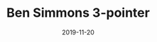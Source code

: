 ---
layout: layouts/post.njk
title: Ben Simmons 3-pointer
date: 2019-11-20
humanDate: November 20th, 2019
topDate: "11/2019"
tags: [
    post,
    total,
    past_seasons
]
totalDonations: 1796.73
doneeShort: CHOP
donee: The Childrens Hospital of Philadelphia
doneeLink: https://www.chop.edu/
threadLink: https://www.reddit.com/r/sixers/comments/dz9huu/if_ben_simmons_hits_a_3_pointer_tonight_against/
desc: If Ben Simmons hits a 3 pointer tonight against the Knicks, I’ll make another donation to CHOP. Who’s with me?
---